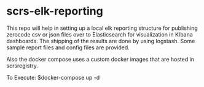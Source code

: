 # scrs-elk-reporting

This repo will help in setting up a local elk reporting structure for publishing zerocode csv or json files over to Elasticsearch for visualization in KIbana dashboards.
The shipping of the results are done by using logstash.
Some sample report files and config files are provided.

Also the docker compose uses a custom docker images that are hosted in scrsregistry.

To Execute: $docker-compose up -d
